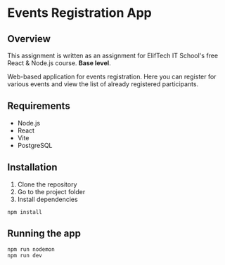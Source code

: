 # Events Registration App

## Overview

This assignment is written as an assignment for ElifTech IT School's free React & Node.js course. **Base level**.

Web-based application for events registration. Here you can register for various events and view the list of already registered participants.

## Requirements

- Node.js
- React
- Vite
- PostgreSQL

## Installation

1. Clone the repository
2. Go to the project folder
3. Install dependencies

```
npm install
```

## Running the app

```
npm run nodemon
npm run dev
```
